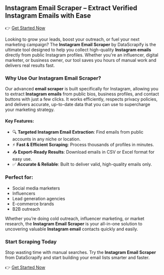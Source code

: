 
## Instagram Email Scraper – Extract Verified Instagram Emails with Ease
👉 [Get Started Now](https://www.datascrapify.com/product/instagram-email-scraper)

Looking to grow your leads, boost your outreach, or fuel your next marketing campaign? The **Instagram Email Scraper** by DataScrapify is the ultimate tool designed to help you collect high-quality **Instagram emails** directly from public Instagram profiles. Whether you're an influencer, digital marketer, or business owner, our tool saves you hours of manual work and delivers real results fast.

### Why Use Our Instagram Email Scraper?

Our advanced **email scraper** is built specifically for Instagram, allowing you to extract **Instagram emails** from public bios, business profiles, and contact buttons with just a few clicks. It works efficiently, respects privacy policies, and delivers accurate, up-to-date data that you can use to supercharge your marketing strategy.

#### Key Features:
- 🔍 **Targeted Instagram Email Extraction**: Find emails from public accounts in any niche or location.
- ⚡ **Fast & Efficient Scraping**: Process thousands of profiles in minutes.
- 📥 **Export-Ready Results**: Download emails in CSV or Excel format for easy use.
- ✅ **Accurate & Reliable**: Built to deliver valid, high-quality emails only.

### Perfect for:
- Social media marketers  
- Influencers  
- Lead generation agencies  
- E-commerce brands  
- B2B outreach  

Whether you’re doing cold outreach, influencer marketing, or market research, the **Instagram Email Scraper** is your all-in-one solution to uncovering valuable **Instagram email** contacts quickly and easily.

### Start Scraping Today

Stop wasting time with manual searches. Try the **Instagram Email Scraper** from DataScrapify and start building your email lists smarter and faster.

👉 [Get Started Now](https://www.datascrapify.com/product/instagram-email-scraper)
